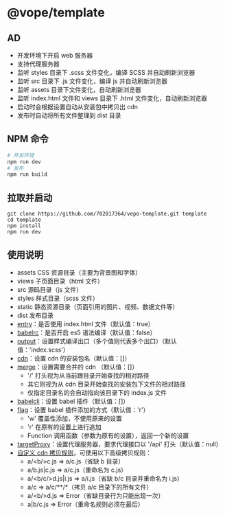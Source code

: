 # @vope/template

## AD
* 开发环境下开启 web 服务器
* 支持代理服务器
* 监听 styles 目录下 .scss 文件变化，编译 SCSS 并自动刷新浏览器
* 监听 src 目录下 .js 文件变化，编译 js 并自动刷新浏览器
* 监听 assets 目录下文件变化，自动刷新浏览器
* 监听 index.html 文件和 views 目录下 .html 文件变化，自动刷新浏览器
* 启动时会根据设置自动从安装包中拷贝出 cdn
* 发布时自动将所有文件整理到 dist 目录

## NPM 命令
```bash
# 开发环境
npm run dev
# 发布
npm run build
```

## 拉取并启动
```
git clone https://github.com/702017364/vepo-template.git template
cd template
npm install
npm run dev
```

## 使用说明
* assets CSS 资源目录（主要为背景图和字体）
* views 子页面目录（html 文件）
* src 源码目录（js 文件）
* styles 样式目录（scss 文件）
* static 静态资源目录（页面引用的图片、视频、数据文件等）
* dist 发布目录
* [entry](setting.js)：是否使用 index.html 文件（默认值：true）
* [babelrc](setting.js)：是否开启 es5 语法编译（默认值：false）
* [output](setting.js)：设置样式编译出口（多个值则代表多个出口）（默认值：'index.scss'）
* [cdn](setting.js)：设置 cdn 的安装包名（默认值：[]）
* [merge](setting.js)：设置需要合并的 cdn （默认值：[]）
  - '/' 打头视为从当前跟目录开始查找的相对路径
  - 其它则视为从 cdn 目录开始查找的安装包下文件的相对路径
  - 仅指定目录名的会自动指向该目录下的 index.js 文件
* [babelcli](setting.js)：设置 babel 插件（默认值：[]）
* [flag](setting.js)：设置 babel 插件添加的方式（默认值：'r'）
  - 'w' 覆盖性添加，不使用原来的设置
  - 'r' 在原有的设置上进行追加
  - Function 调用函数（参数为原有的设置），返回一个新的设置
* [targetProxy](setting.js)：设置代理服务器，要求代理接口以 '/api' 打头（默认值：null）
* [自定义 cdn 拷贝规则](setting.cdn.js)，可使用以下高级拷贝规则：
  - a/<b\/>c.js => a/c.js（省缺 b 目录）
  - a/b.js|c.js => a/c.js（重命名为 c.js）
  - a/<b\/c/>d.js|i.js => a/i.js（省缺 b/c 目录并重命名为 i.js）
  - a/c => a/c/**/*（拷贝 a/c 目录下的所有文件）
  - a/<b\/><c/>d.js => Error（省缺目录行为只能出现一次）
  - a|b/c.js => Error（重命名规则必须在最后）